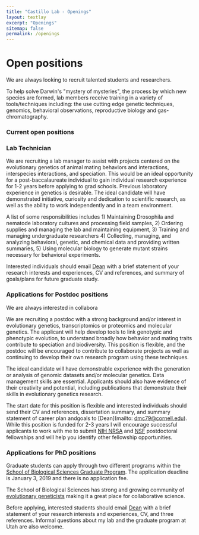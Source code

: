 ```yaml
---
title: "Castillo Lab - Openings"
layout: textlay
excerpt: "Openings"
sitemap: false
permalink: /openings
---
```


# Open positions

We are always looking to recruit talented students and researchers.

To help solve Darwin's "mystery of mysteries", the process by which new species are formed, lab members receive training in a variety of tools/techniques including: the use cutting edge genetic techniques, genomics, behavioral observations, reproductive biology and gas-chromatography.


### Current open positions

### Lab Technician
We are recruiting a lab manager to assist with projects centered on the evolutionary genetics of animal mating behaviors and interactions, interspecies interactions, and speciation. This would be an ideal opportunity for a post-baccalaureate individual to gain individual research experience for 1-2 years before applying to grad schools. Previous laboratory experience in genetics is desirable. The ideal candidate will have demonstrated initiative, curiosity and dedication to scientific research, as well as the ability to work independently and in a team environment.

A list of some responsibilities includes 1) Maintaining Drosophila and nematode laboratory cultures and processing field samples, 2) Ordering supplies and managing the lab and maintaining equipment, 3) Training and managing undergraduate researchers 4) Collecting, managing, and analyzing behavioral, genetic, and chemical data and providing written summaries, 5) Using molecular biology to generate mutant strains necessary for behavioral experiments.

Interested individuals should email [Dean](mailto:dmc79@cornell.edu) with a brief statement of your research interests and experiences, CV and references, and summary of goals/plans for future graduate study.



<!--You find the current job openings here:
[Opening 1]({{ site.baseurl }}/downloads/GeneralPostdoc_2019_v01.pdf),
[Opening 2]({{ site.baseurl }}/downloads/PPMS_PhD_2019_v01.pdf).

It might be interesting to look at some past job advertisements. While the projects keep changing, the themes are still roughly the same. You can download them [here]({{ site.baseurl }}/downloads/PD.pdf), [here]({{ site.baseurl }}/downloads/PHD1.pdf), or [here]({{ site.baseurl }}/downloads/PHD2.pdf).-->

### Applications for Postdoc positions
We are always interested in collabora

We are recruiting a postdoc with a strong background and/or interest in evolutionary genetics, transcriptomics or proteomics and molecular genetics. The applicant will help develop tools to link genotypic and phenotypic evolution, to understand broadly how behavior and mating traits contribute to speciation and biodiversity. This position is flexible, and the postdoc will be encouraged to contribute to collaborate projects as well as continuing to develop their own research program using these techniques. 

The ideal candidate will have demonstrable experience with the generation or analysis of genomic datasets and/or molecular genetics. Data management skills are essential. Applicants should also have evidence of their creativity and potential, including publications that demonstrate their skills in evolutionary genetics research.
 
The start date for this position is flexible and interested individuals should send their CV and references, dissertation summary, and summary statement of career plan andgoals to [Dean](mailto: dmc79@cornell.edu). While this position is funded for 2-3 years I will encourage successful applicants to work with me to submit [NIH NRSA](https://grants.nih.gov/grants/guide/contacts/parent_F32.html) and [NSF](https://www.nsf.gov/funding/education.jsp?fund_type=3) postdoctoral fellowships and will help you identify other fellowship opportunities.


### Applications for PhD positions
Graduate students can apply through two different programs within the [School of Biological Sciences Graduate Program](https://www.biology.utah.edu/graduate/index.php). The application deadline is January 3, 2019 and there is no application fee. 

The School of Biological Sciences has strong and growing community of [evolutionary geneticists](https://www.biology.utah.edu/research/interest.php?int=9) making it a great place for collaborative science.

Before applying, interested students should email [Dean](mailto:dmc79@cornell.edu) with a brief statement of your research interests and experiences, CV, and three references.
Informal questions about my lab and the graduate program at Utah are also welcome.


<!--### Undergraduate Researchers
If you are interested in pursuing a Master degree at Leiden University, see [mastersinleiden.nl](http://www.mastersinleiden.nl/programmes/physics/en/introduction). Sometimes, we take master students or summer interns if we get exceptional applicants (this usually means very good grades and a personal recommendation).-->

<!--
<figure>
<img src="{{ site.url }}{{ site.baseurl }}/images/picpic/Gallery/DSC_0696.jpg" width="95%">
</figure>-->
